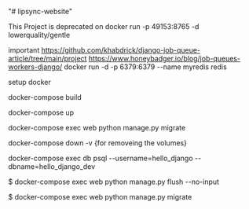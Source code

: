 "# lipsync-website" 




This Project is deprecated on
docker run -p 49153:8765 -d lowerquality/gentle

important
https://github.com/khabdrick/django-job-queue-article/tree/main/project
https://www.honeybadger.io/blog/job-queues-workers-django/
docker run -d -p 6379:6379 --name myredis redis




setup docker

docker-compose build 

docker-compose up

docker-compose exec web python manage.py migrate 

docker-compose down -v {for removeing the volumes}

docker-compose exec db psql --username=hello_django --dbname=hello_django_dev

$ docker-compose exec web python manage.py flush --no-input

$ docker-compose exec web python manage.py migrate